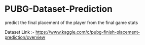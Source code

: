 # PUBG-Dataset-Prediction
predict the final placement of the player from the final game stats

Dataset Link :- https://www.kaggle.com/c/pubg-finish-placement-prediction/overview
